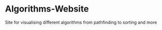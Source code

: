 # Algorithms-Website
Site for visualising different algorithms from pathfinding to sorting and more
